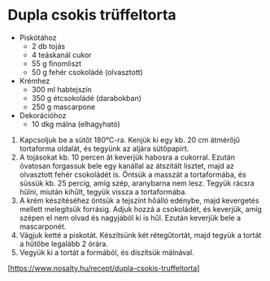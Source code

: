 # Dupla csokis trüffeltorta

-   Piskótához
    -   2 db tojás
    -   4 teáskanál cukor
    -   55 g finomliszt
    -   50 g fehér csokoládé (olvasztott)
-   Krémhez
    -   300 ml habtejszín
    -   350 g étcsokoládé (darabokban)
    -   250 g mascarpone
-   Dekorációhoz
    -   10 dkg málna (elhagyható)

1.  Kapcsoljuk be a sütőt 180°C-ra. Kenjük ki egy kb. 20 cm átmérőjű tortaforma oldalát, és tegyünk az aljára sütőpapírt.
2.  A tojásokat kb. 10 percen át keverjük habosra a cukorral. Ezután óvatosan forgassuk bele egy kanállal az átszitált lisztet,
    majd az olvasztott fehér csokoládét is. Öntsük a masszát a tortaformába, és süssük kb. 25 percig, amíg szép, aranybarna nem
    lesz. Tegyük rácsra hűlni, miután kihűlt, tegyük vissza a tortaformába.
3.  A krém készítéséhez öntsük a tejszínt hőálló edénybe, majd kevergetés mellett melegítsük forrásig. Adjuk hozzá a csokoládét,
    és keverjük, amíg szépen el nem olvad és nagyjából ki is hűl. Ezután keverjük bele a mascarponét.
4.  Vágjuk ketté a piskotát. Készítsünk két rétegűtortát, majd tegyük a tortát a hűtőbe legalább 2 órára.
5.  Vegyük ki a tortát a formából, és díszítsük málnával.


[https://www.nosalty.hu/recept/dupla-csokis-truffeltorta]
